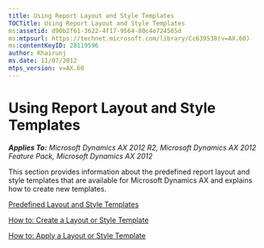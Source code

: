 ```yaml
---
title: Using Report Layout and Style Templates
TOCTitle: Using Report Layout and Style Templates
ms:assetid: d90b2f61-3622-4f17-9564-80c4e724565d
ms:mtpsurl: https://technet.microsoft.com/library/Cc639538(v=AX.60)
ms:contentKeyID: 28119596
author: Khairunj
ms.date: 11/07/2012
mtps_version: v=AX.60
---
```


# Using Report Layout and Style Templates 


_**Applies To:** Microsoft Dynamics AX 2012 R2, Microsoft Dynamics AX 2012 Feature Pack, Microsoft Dynamics AX 2012_

This section provides information about the predefined report layout and style templates that are available for Microsoft Dynamics AX and explains how to create new templates.

[Predefined Layout and Style Templates](predefined-layout-and-style-templates.md)

[How to: Create a Layout or Style Template](how-to-create-a-layout-or-style-template.md)

[How to: Apply a Layout or Style Template](how-to-apply-a-layout-or-style-template.md)

